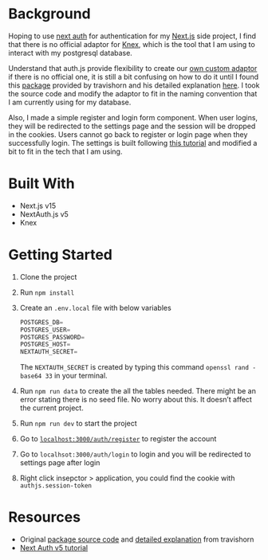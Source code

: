 # Background

Hoping to use [next auth](https://authjs.dev/) for authentication for my [Next.js](https://nextjs.org/) side project, I find that there is no official adaptor for [Knex](https://knexjs.org/), which is the tool that I am using to interact with my postgresql database.

Understand that auth.js provide flexibility to create our [own custom adaptor](https://next-auth.js.org/tutorials/creating-a-database-adapter) if there is no official one, it is still a bit confusing on how to do it until I found this [package](https://github.com/travishorn/authjs-knexjs-adapter/tree/master) provided by travishorn and his detailed explanation [here](https://travishorn.com/introducing-the-knex-adapter-for-authjs). I took the source code and modify the adaptor to fit in the naming convention that I am currently using for my database.

Also, I made a simple register and login form component. When user logins, they will be redirected to the settings page and the session will be dropped in the cookies. Users cannot go back to register or login page when they successfully login. The settings is built following [this tutorial](https://www.youtube.com/watch?v=1MTyCvS05V4) and modified a bit to fit in the tech that I am using.

# Built With

- Next.js v15
- NextAuth.js v5
- Knex

# Getting Started

1. Clone the project
2. Run `npm install`
3. Create an `.env.local` file with below variables

   ```jsx
   POSTGRES_DB=
   POSTGRES_USER=
   POSTGRES_PASSWORD=
   POSTGRES_HOST=
   NEXTAUTH_SECRET=
   ```

   The `NEXTAUTH_SECRET` is created by typing this command `openssl rand -base64 33` in your terminal.

4. Run `npm run data` to create the all the tables needed. There might be an error stating there is no seed file. No worry about this. It doesn’t affect the current project.
5. Run `npm run dev` to start the project
6. Go to [`localhost:3000/auth/register`](http://localhost:3000/auth/register) to register the account
7. Go to `localhsot:3000/auth/login` to login and you will be redirected to settings page after login
8. Right click insepctor > application, you could find the cookie with `authjs.session-token`

# Resources

- Original [package source code](https://github.com/travishorn/authjs-knexjs-adapter/tree/master) and [detailed explanation](https://travishorn.com/introducing-the-knex-adapter-for-authjs) from travishorn
- [Next Auth v5 tutorial](https://www.youtube.com/watch?v=1MTyCvS05V4)
